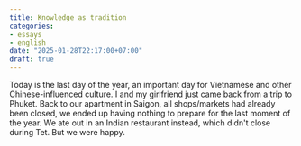 ```yaml
---
title: Knowledge as tradition
categories:
- essays
- english
date: "2025-01-28T22:17:00+07:00"
draft: true
---
```


Today is the last day of the year, an important day for Vietnamese and other Chinese-influenced culture.
I and my girlfriend just came back from a trip to Phuket.
Back to our apartment in Saigon, all shops/markets had already been closed,
we ended up having nothing to prepare for the last moment of the year.
We ate out in an Indian restaurant instead, which didn't close during Tet. But we were happy.

